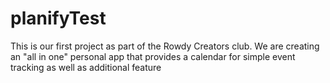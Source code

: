 # planifyTest

This is our first project as part of the Rowdy Creators club.
We are creating an "all in one" personal app that provides a calendar for simple event tracking as well as additional feature